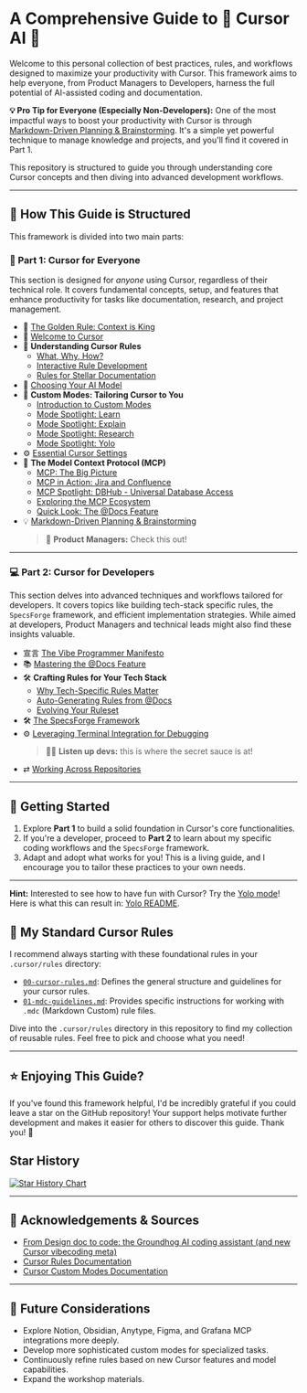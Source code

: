 # A Comprehensive Guide to 🚀 Cursor AI 🚀

Welcome to this personal collection of best practices, rules, and workflows designed to maximize your productivity with Cursor. This framework aims to help everyone, from Product Managers to Developers, harness the full potential of AI-assisted coding and documentation.

**💡 Pro Tip for Everyone (Especially Non-Developers):** One of the most impactful ways to boost your productivity with Cursor is through [Markdown-Driven Planning & Brainstorming](./01-Cursor-for-Everyone/08-Markdown-Driven-Planning.md). It's a simple yet powerful technique to manage knowledge and projects, and you'll find it covered in Part 1.

This repository is structured to guide you through understanding core Cursor concepts and then diving into advanced development workflows.

---

## 🎯 How This Guide is Structured

This framework is divided into two main parts:

### 🌟 Part 1: Cursor for Everyone

This section is designed for *anyone* using Cursor, regardless of their technical role. It covers fundamental concepts, setup, and features that enhance productivity for tasks like documentation, research, and project management.

-   📜 [The Golden Rule: Context is King](./01-Cursor-for-Everyone/00-The-Golden-Rule-Context-is-King.md)
-   👋 [Welcome to Cursor](./01-Cursor-for-Everyone/01-Welcome-to-Cursor.md)
-   🧩 **Understanding Cursor Rules**
    -   [What, Why, How?](./01-Cursor-for-Everyone/02-Understanding-Cursor-Rules/02a-What-Why-How.md)
    -   [Interactive Rule Development](./01-Cursor-for-Everyone/02-Understanding-Cursor-Rules/02b-Interactive-Rule-Development.md)
    -   [Rules for Stellar Documentation](./01-Cursor-for-Everyone/02-Understanding-Cursor-Rules/02c-Rules-for-Stellar-Documentation.md)
-   🧠 [Choosing Your AI Model](./01-Cursor-for-Everyone/03-Choosing-Your-AI-Model.md)
-   🎨 **Custom Modes: Tailoring Cursor to You**
    -   [Introduction to Custom Modes](./01-Cursor-for-Everyone/04-Custom-Modes-Tailoring-Cursor-to-You/04a-Introduction-to-Custom-Modes.md)
    -   [Mode Spotlight: Learn](./01-Cursor-for-Everyone/04-Custom-Modes-Tailoring-Cursor-to-You/04b-Mode-Spotlight-Learn.md)
    -   [Mode Spotlight: Explain](./01-Cursor-for-Everyone/04-Custom-Modes-Tailoring-Cursor-to-You/04c-Mode-Spotlight-Explain.md)
    -   [Mode Spotlight: Research](./01-Cursor-for-Everyone/04-Custom-Modes-Tailoring-Cursor-to-You/04d-Mode-Spotlight-Research.md)
    -   [Mode Spotlight: Yolo](./01-Cursor-for-Everyone/04-Custom-Modes-Tailoring-Cursor-to-You/04e-Mode-Spotlight-Yolo.md)
-   ⚙️ [Essential Cursor Settings](./01-Cursor-for-Everyone/05-Essential-Cursor-Settings.md)
-   🔗 **The Model Context Protocol (MCP)**
    -   [MCP: The Big Picture](./01-Cursor-for-Everyone/06-The-Model-Context-Protocol-MCP/06a-MCP-The-Big-Picture.md)
    -   [MCP in Action: Jira and Confluence](./01-Cursor-for-Everyone/06-The-Model-Context-Protocol-MCP/06b-MCP-in-Action-Jira-and-Confluence.md)
    -   [MCP Spotlight: DBHub - Universal Database Access](./01-Cursor-for-Everyone/06-The-Model-Context-Protocol-MCP/06c-MCP-Spotlight-DBHub.md)
    -   [Exploring the MCP Ecosystem](./01-Cursor-for-Everyone/06-The-Model-Context-Protocol-MCP/06d-Exploring-the-MCP-Ecosystem.md)
    -   [Quick Look: The @Docs Feature](./01-Cursor-for-Everyone/07-Quick-Look-The-Docs-Feature.md)
-   💡 [Markdown-Driven Planning & Brainstorming](./01-Cursor-for-Everyone/08-Markdown-Driven-Planning.md)  
    > 💼 **Product Managers:** Check this out!

---

### 💻 Part 2: Cursor for Developers

This section delves into advanced techniques and workflows tailored for developers. It covers topics like building tech-stack specific rules, the `SpecsForge` framework, and efficient implementation strategies. While aimed at developers, Product Managers and technical leads might also find these insights valuable.

-   宣言 [The Vibe Programmer Manifesto](./02-Cursor-for-Developers/00-The-Vibe-Programmer-Manifesto.md)
-   📚 [Mastering the @Docs Feature](./02-Cursor-for-Developers/01-Mastering-the-Docs-Feature.md)
-   🛠️ **Crafting Rules for Your Tech Stack**
    -   [Why Tech-Specific Rules Matter](./02-Cursor-for-Developers/02-Crafting-Rules-for-Your-Tech-Stack/02a-Why-Tech-Specific-Rules-Matter.md)
    -   [Auto-Generating Rules from @Docs](./02-Cursor-for-Developers/02-Crafting-Rules-for-Your-Tech-Stack/02b-Auto-Generating-Rules-from-Docs.md)
    -   [Evolving Your Ruleset](./02-Cursor-for-Developers/02-Crafting-Rules-for-Your-Tech-Stack/02c-Evolving-Your-Ruleset.md)
-   🛠️ [The SpecsForge Framework](./02-Cursor-for-Developers/03-The-SpecsForge-Framework.md)
-   ⚙️ [Leveraging Terminal Integration for Debugging](./02-Cursor-for-Developers/04-Leveraging-Terminal-Integration.md)  
    > 🧑‍💻 **Listen up devs:** this is where the secret sauce is at!
-   ⇄ [Working Across Repositories](./02-Cursor-for-Developers/05-Working-Across-Repositories.md)

---

## 🏁 Getting Started

1.  Explore **Part 1** to build a solid foundation in Cursor's core functionalities.
2.  If you're a developer, proceed to **Part 2** to learn about my specific coding workflows and the `SpecsForge` framework.
3.  Adapt and adopt what works for you! This is a living guide, and I encourage you to tailor these practices to your own needs.

---

**Hint:** Interested to see how to have fun with Cursor? Try the [Yolo mode](./01-Cursor-for-Everyone/04-Custom-Modes-Tailoring-Cursor-to-You/04e-Mode-Spotlight-Yolo.md)! Here is what this can result in: [Yolo README](./Yolo-README.md).

## 📜 My Standard Cursor Rules

I recommend always starting with these foundational rules in your `.cursor/rules` directory:

-   [`00-cursor-rules.md`](./.cursor/rules/00-cursor-rules.md): Defines the general structure and guidelines for your cursor rules.
-   [`01-mdc-guidelines.md`](./.cursor/rules/01-mdc-guidelines.md): Provides specific instructions for working with `.mdc` (Markdown Custom) rule files.

Dive into the `.cursor/rules` directory in this repository to find my collection of reusable rules. Feel free to pick and choose what you need!

---

## ⭐ Enjoying This Guide?

If you've found this framework helpful, I'd be incredibly grateful if you could leave a star on the GitHub repository! Your support helps motivate further development and makes it easier for others to discover this guide. Thank you! 🙏

## Star History

<a href="https://www.star-history.com/#biokraft/my-cursor-framework&Date">
 <picture>
   <source media="(prefers-color-scheme: dark)" srcset="https://api.star-history.com/svg?repos=biokraft/my-cursor-framework&type=Date&theme=dark" />
   <source media="(prefers-color-scheme: light)" srcset="https://api.star-history.com/svg?repos=biokraft/my-cursor-framework&type=Date" />
   <img alt="Star History Chart" src="https://api.star-history.com/svg?repos=biokraft/my-cursor-framework&type=Date" />
 </picture>
</a>

---

## 🙏 Acknowledgements & Sources

-   [From Design doc to code: the Groundhog AI coding assistant (and new Cursor vibecoding meta)](https://ghuntley.com/specs/)
-   [Cursor Rules Documentation](https://docs.cursor.com/context/rules)
-   [Cursor Custom Modes Documentation](https://docs.cursor.com/chat/custom-modes)

---

## 🤔 Future Considerations

-   Explore Notion, Obsidian, Anytype, Figma, and Grafana MCP integrations more deeply.
-   Develop more sophisticated custom modes for specialized tasks.
-   Continuously refine rules based on new Cursor features and model capabilities.
-   Expand the workshop materials.
